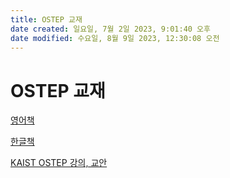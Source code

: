 ```yaml
---
title: OSTEP 교재
date created: 일요일, 7월 2일 2023, 9:01:40 오후
date modified: 수요일, 8월 9일 2023, 12:30:08 오전
---
```

# OSTEP 교재

[영어책](https://pages.cs.wisc.edu/~remzi/OSTEP/)

[한글책](https://github.com/remzi-arpacidusseau/ostep-translations/tree/master/korean)

[KAIST OSTEP 강의, 교안](https://oslab.kaist.ac.kr/ostepslides/)
